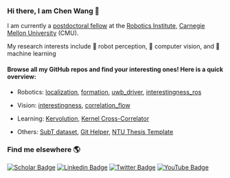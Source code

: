 ### Hi there, I am Chen Wang 👋

I am currently a [postdoctoral fellow](https://scholars.cmu.edu/8810-chen-wang) at the [Robotics Institute](https://www.ri.cmu.edu), [Carnegie Mellon University](https://cmu.edu) (CMU).

My research interests include 🤖 robot perception, 👀 computer vision, and 📖 machine learning

#### Browse all my GitHub repos and find your interesting ones! Here is a quick overview:

- Robotics: [localization](https://github.com/wang-chen/localization), [formation](https://github.com/wang-chen/formation), [uwb_driver](https://github.com/wang-chen/uwb_driver), [interestingness_ros](https://github.com/wang-chen/interestingness_ros)

- Vision: [interestingness](https://github.com/wang-chen/interestingness), [correlation_flow](https://github.com/wang-chen/correlation_flow)

- Learning: [Kervolution](https://github.com/wang-chen/kervolution), [Kernel Cross-Correlator](https://github.com/wang-chen/KCC)

- Others: [SubT dataset](https://github.com/wang-chen/SubT), [Git Helper](https://github.com/wang-chen/git), [NTU Thesis Template](https://github.com/wang-chen/thesis_template_ntu)


### Find me elsewhere 🌎

[![Scholar Badge](https://img.shields.io/badge/-Google%20Scholar-1ca0f1?style=flat&labelColor=1ca0f1&logo=google-scholar&logoColor=white&link=https://scholar.google.com/citations?user=vZfmKl4AAAAJ&hl=en&oi=sra)](https://scholar.google.com/citations?user=vZfmKl4AAAAJ&hl=en&oi=sra)
[![Linkedin Badge](https://img.shields.io/badge/-LinkedIn-blue?style=flat&logo=Linkedin&logoColor=white&link=https://www.linkedin.com/in/wang-chen/)](https://www.linkedin.com/in/wang-chen/)
[![Twitter Badge](https://img.shields.io/badge/-Twitter-1ca0f1?style=flat&labelColor=1ca0f1&logo=twitter&logoColor=white&link=https://twitter.com/DrChenWang)](https://twitter.com/DrChenWang)
[![YouTube Badge](https://img.shields.io/badge/-YouTube-1ca0f1?style=flat&labelColor=1ca0f1&logo=youtube&logoColor=white&link=https://www.youtube.com/channel/UCA-y9bZJsV9JAHQ9VnRBplg)](https://www.youtube.com/channel/UCA-y9bZJsV9JAHQ9VnRBplg)
